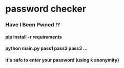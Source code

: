 # password checker 
### Have I Been Pwned !? 

#### pip install -r requirements 
#### python main.py pass1 pass2 pass3 ...

#### it's safe to enter your password (using k anonymity)
